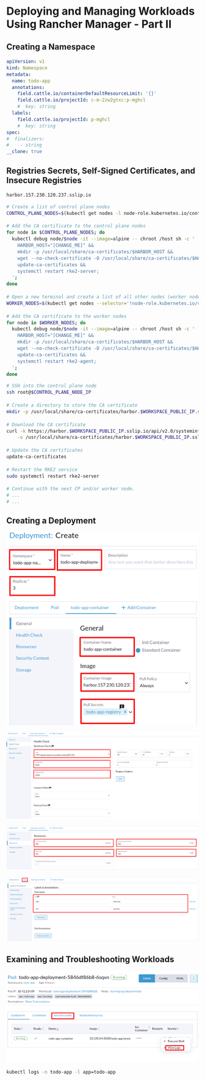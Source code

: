 # Deploying and Managing Workloads Using Rancher Manager - Part II


## Creating a Namespace


```yaml
apiVersion: v1
kind: Namespace
metadata:
  name: todo-app
  annotations:
    field.cattle.io/containerDefaultResourceLimit: '{}'
    field.cattle.io/projectId: c-m-2zw2gtxc:p-mghcl
    #  key: string
  labels:
    field.cattle.io/projectId: p-mghcl
    #  key: string
spec:
#  finalizers:
#    - string
__clone: true
```


## Registries Secrets, Self-Signed Certificates, and Insecure Registries


```bash
harbor.157.230.120.237.sslip.io
```


```bash
# Create a list of control plane nodes
CONTROL_PLANE_NODES=$(kubectl get nodes -l node-role.kubernetes.io/control-plane -o jsonpath='{.items[*].metadata.name}')

# Add the CA certificate to the control plane nodes
for node in $CONTROL_PLANE_NODES; do
  kubectl debug node/$node -it --image=alpine -- chroot /host sh -c '
    HARBOR_HOST="[CHANGE_ME]" &&
    mkdir -p /usr/local/share/ca-certificates/$HARBOR_HOST &&
    wget --no-check-certificate -O /usr/local/share/ca-certificates/$HARBOR_HOST/ca.crt https://$HARBOR_HOST/api/v2.0/systeminfo/getcert &&
    update-ca-certificates &&
    systemctl restart rke2-server;
  ';
done

# Open a new terminal and create a list of all other nodes (worker nodes)
WORKER_NODES=$(kubectl get nodes --selector='!node-role.kubernetes.io/control-plane' -o jsonpath='{.items[*].metadata.name}')

# Add the CA certificate to the worker nodes
for node in $WORKER_NODES; do
  kubectl debug node/$node -it --image=alpine -- chroot /host sh -c '
    HARBOR_HOST="[CHANGE_ME]" &&
    mkdir -p /usr/local/share/ca-certificates/$HARBOR_HOST &&
    wget --no-check-certificate -O /usr/local/share/ca-certificates/$HARBOR_HOST/ca.crt https://$HARBOR_HOST/api/v2.0/systeminfo/getcert &&
    update-ca-certificates &&
    systemctl restart rke2-agent;
  ';
done
```


```bash
# SSH into the control plane node
ssh root@$CONTROL_PLANE_NODE_IP

# Create a directory to store the CA certificate
mkdir -p /usr/local/share/ca-certificates/harbor.$WORKSPACE_PUBLIC_IP.sslip.io

# Download the CA certificate
curl -k https://harbor.$WORKSPACE_PUBLIC_IP.sslip.io/api/v2.0/systeminfo/getcert \
    -o /usr/local/share/ca-certificates/harbor.$WORKSPACE_PUBLIC_IP.sslip.io/ca.crt

# Update the CA certificates
update-ca-certificates

# Restart the RKE2 service
sudo systemctl restart rke2-server

# Continue with the next CP and/or worker node.
# ...
# ...
```


## Creating a Deployment

![Container Name and Image](resources/images/05.png)

![Health Check](resources/images/06.png)

![Resource Limits](resources/images/07.png)

![Labels](resources/images/08.png)


## Examining and Troubleshooting Workloads

![Pod Events and container Logs](resources/images/09.png)


```bash
kubectl logs -n todo-app -l app=todo-app
```